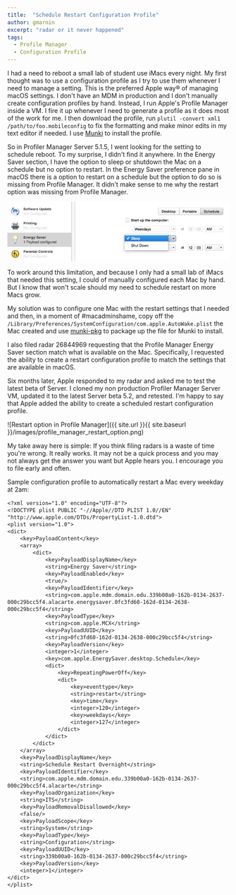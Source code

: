 ```yaml
---
title:  "Schedule Restart Configuration Profile"
author: gmarnin
excerpt: "radar or it never happened"
tags:
  - Profile Manager
  - Configuration Profile
---
```



I had a need to reboot a small lab of student use iMacs every night. My first thought was to use a configuration profile as I try to use them whenever I need to manage a setting. This is the preferred Apple way®️ of managing macOS settings. I don't have an MDM in production and I don't manually create configuration profiles by hand. Instead, I run Apple's Profile Manager inside a VM. I fire it up whenever I need to generate a profile as it does most of the work for me. I then download the profile, run `plutil -convert xml1 /path/to/foo.mobileconfig` to fix the formatting and make minor edits in my text editor if needed. I use [Munki](https://github.com/munki/munki/wiki/Managing-Configuration-Profiles) to install the profile.

So in Profiler Manager Server 5.1.5, I went looking for the setting to schedule reboot. To my surprise, I didn't find it anywhere. In the Energy Saver section, I have the option to sleep or shutdown the Mac on a schedule but no option to restart. In the Energy Saver preference pane in macOS there is a option to restart on a schedule but the option to do so is missing from Profile Manager. It didn't make sense to me why the restart option was missing from Profile Manager.

![No restart option in Profile Manager](https://github.com/gmarnin/gmarnin.github.io/blob/master/images/profile_manager_no_restart_option.png)

To work around this limitation, and because I only had a small lab of iMacs that needed this setting, I could of manually configured each Mac by hand. But I know that won't scale should my need to schedule restart on more Macs grow.

My solution was to configure one Mac with the restart settings that I needed and then, in a moment of #macadminshame, copy off the `/Library/Preferences/SystemConfiguration/com.apple.AutoWake.plist` the Mac created and use [munki-pkg](https://github.com/munki/munki-pkg) to package up the file for Munki to install.

I also filed radar 26844969 requesting that the Profile Manager Energy Saver section match what is available on the Mac. Specifically, I requested the ability to create a restart configuration profile to match the settings that are available in macOS.

Six months later, Apple responded to my radar and asked me to test the latest beta of Server. I cloned my non production Profiler Manager Server VM, updated it to the latest Server beta 5.2, and retested. I'm happy to say that Apple added the ability to create a scheduled restart configuration profile.

![Restart option in Profile Manager]({{ site.url }}{{ site.baseurl }}/images/profile_manager_restart_option.png)

My take away here is simple: If you think filing radars is a waste of time you're wrong. It really works. It may not be a quick process and you may not always get the answer you want but Apple hears you. I encourage you to file early and often.

Sample configuration profile to automatically restart a Mac every weekday at 2am:

```
<?xml version="1.0" encoding="UTF-8"?>
<!DOCTYPE plist PUBLIC "-//Apple//DTD PLIST 1.0//EN" "http://www.apple.com/DTDs/PropertyList-1.0.dtd">
<plist version="1.0">
<dict>
	<key>PayloadContent</key>
	<array>
		<dict>
			<key>PayloadDisplayName</key>
			<string>Energy Saver</string>
			<key>PayloadEnabled</key>
			<true/>
			<key>PayloadIdentifier</key>
			<string>com.apple.mdm.domain.edu.339b00a0-162b-0134-2637-000c29bcc5f4.alacarte.energysaver.0fc3fd60-162d-0134-2638-000c29bcc5f4</string>
			<key>PayloadType</key>
			<string>com.apple.MCX</string>
			<key>PayloadUUID</key>
			<string>0fc3fd60-162d-0134-2638-000c29bcc5f4</string>
			<key>PayloadVersion</key>
			<integer>1</integer>
			<key>com.apple.EnergySaver.desktop.Schedule</key>
			<dict>
				<key>RepeatingPowerOff</key>
				<dict>
					<key>eventtype</key>
					<string>restart</string>
					<key>time</key>
					<integer>120</integer>
					<key>weekdays</key>
					<integer>127</integer>
				</dict>
			</dict>
		</dict>
	</array>
	<key>PayloadDisplayName</key>
	<string>Schedule Restart Overnight</string>
	<key>PayloadIdentifier</key>
	<string>com.apple.mdm.domain.edu.339b00a0-162b-0134-2637-000c29bcc5f4.alacarte</string>
	<key>PayloadOrganization</key>
	<string>ITS</string>
	<key>PayloadRemovalDisallowed</key>
	<false/>
	<key>PayloadScope</key>
	<string>System</string>
	<key>PayloadType</key>
	<string>Configuration</string>
	<key>PayloadUUID</key>
	<string>339b00a0-162b-0134-2637-000c29bcc5f4</string>
	<key>PayloadVersion</key>
	<integer>1</integer>
</dict>
</plist>
```
